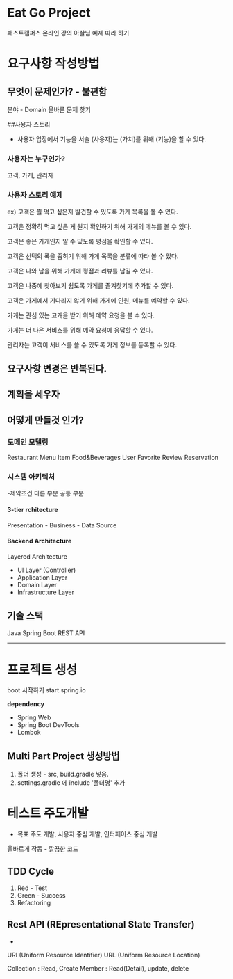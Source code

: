 # Eat Go Project
패스트캠퍼스 온라인 강의 아샬님 예제 따라 하기

# 요구사항 작성방법

## 무엇이 문제인가? - 불편함
분야 - Domain
올바른 문제 찾기

##사용자 스토리
- 사용자 입장에서 기능을 서술
(사용자)는 (가치)를 위해 (기능)을 할 수 있다.

### 사용자는 누구인가?
고객, 가게, 관리자

### 사용자 스토리 예제
ex) 고객은 뭘 먹고 싶은지 발견할 수 있도록 가게 목록을 볼 수 있다.

고객은 정확히 먹고 싶은 게 뭔지 확인하기 위해 가게의 메뉴를 볼 수 있다.

고객은 좋은 가게인지 알 수 있도록 평점을 확인할 수 있다.

고객은 선택의 폭을 좁히기 위해 가게 목록을 분류에 따라 볼 수 있다.

고객은 나와 남을 위해 가게에 평점과 리뷰를 남길 수 있다.

고객은 나중에 찾아보기 쉽도록 가게를 즐겨찾기에 추가할 수 있다.

고객은 가게에서 기다리지 않기 위해 가게에 인원, 메뉴를 예약할 수 있다.

가게는 관심 있는 고개을 받기 위해 예약 요청을 볼 수 있다.

가게는 더 나은 서비스를 위해 예약 요청에 응답할 수 있다.

관리자는 고객이 서비스를 쓸 수 있도록 가게 정보를 등록할 수 있다.

## 요구사항 변경은 반복된다.
## 계획을 세우자

## 어떻게 만들것 인가? 
### 도메인 모델링
Restaurant
Menu Item
Food&Beverages
User
Favorite
Review
Reservation

### 시스템 아키텍처
-제약조건
다른 부분
공통 부분

#### 3-tier rchitecture
Presentation - Business - Data Source

#### Backend Architecture 
Layered Architecture 
- UI Layer (Controller)
- Application Layer
- Domain Layer
- Infrastructure Layer

## 기술 스택
Java
Spring Boot
REST API


------
# 프로젝트 생성
boot 시작하기
start.spring.io

__dependency__
- Spring Web
- Spring Boot DevTools
- Lombok

## Multi Part Project 생성방법
1. 폴더 생성 - src, build.gradle 넣음. 
2. settings.gradle 에 include '폴더명' 추가

# 테스트 주도개발
- 목표 주도 개발, 사용자 중심 개발, 인터페이스 중심 개발

올바르게 작동 - 깔끔한 코드

## TDD Cycle
1. Red - Test
2. Green - Success
3. Refactoring


## Rest API (REpresentational State Transfer)

-
URI (Uniform Resource Identifier)
URL (Uniform Resource Location)

Collection : Read, Create
Member : Read(Detail), update, delete

